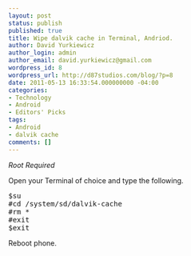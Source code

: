 ```yaml
---
layout: post
status: publish
published: true
title: Wipe dalvik cache in Terminal, Andriod.
author: David Yurkiewicz
author_login: admin
author_email: david.yurkiewicz@gmail.com
wordpress_id: 8
wordpress_url: http://d87studios.com/blog/?p=8
date: 2011-05-13 16:33:54.000000000 -04:00
categories:
- Technology
- Android
- Editors' Picks
tags:
- Android
- dalvik cache
comments: []
---
```

<em>*Root Required*</em>

Open your Terminal of choice and type the following.
<pre>$su
#cd /system/sd/dalvik-cache
#rm *
#exit
$exit</pre>
Reboot phone.
